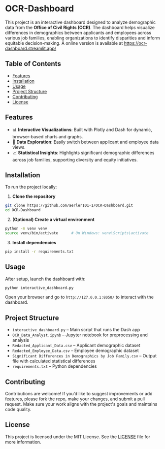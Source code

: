 # OCR-Dashboard

This project is an interactive dashboard designed to analyze demographic data from the **Office of Civil Rights (OCR)**. The dashboard helps visualize differences in demographics between applicants and employees across various job families, enabling organizations to identify disparities and inform equitable decision-making. A online version is available at https://ocr-dashboard.streamlit.app/

## Table of Contents

- [Features](#features)  
- [Installation](#installation)  
- [Usage](#usage)  
- [Project Structure](#project-structure)  
- [Contributing](#contributing)  
- [License](#license)

## Features

- 📊 **Interactive Visualizations**: Built with Plotly and Dash for dynamic, browser-based charts and graphs.  
- 📁 **Data Exploration**: Easily switch between applicant and employee data views.  
- 📈 **Statistical Insights**: Highlights significant demographic differences across job families, supporting diversity and equity initiatives.  

## Installation

To run the project locally:

1. **Clone the repository**

```bash
git clone https://github.com/aerler101-1/OCR-Dashboard.git
cd OCR-Dashboard
```

2. **(Optional) Create a virtual environment**

```bash
python -m venv venv
source venv/bin/activate      # On Windows: venv\Scripts\activate
```

3. **Install dependencies**

```bash
pip install -r requirements.txt
```

## Usage

After setup, launch the dashboard with:

```bash
python interactive_dashboard.py
```

Open your browser and go to `http://127.0.0.1:8050/` to interact with the dashboard.

## Project Structure

- `interactive_dashboard.py` – Main script that runs the Dash app  
- `OCR_Data_Analyst.ipynb` – Jupyter notebook for preprocessing and analysis  
- `Redacted_Applicant_Data.csv` – Applicant demographic dataset  
- `Redacted_Employee_Data.csv` – Employee demographic dataset  
- `Significant Differences in Demographics by Job Family.csv` – Output file with calculated statistical differences  
- `requirements.txt` – Python dependencies

## Contributing

Contributions are welcome! If you’d like to suggest improvements or add features, please fork the repo, make your changes, and submit a pull request. Make sure your work aligns with the project's goals and maintains code quality.

## License

This project is licensed under the MIT License. See the [LICENSE](LICENSE) file for more information.
